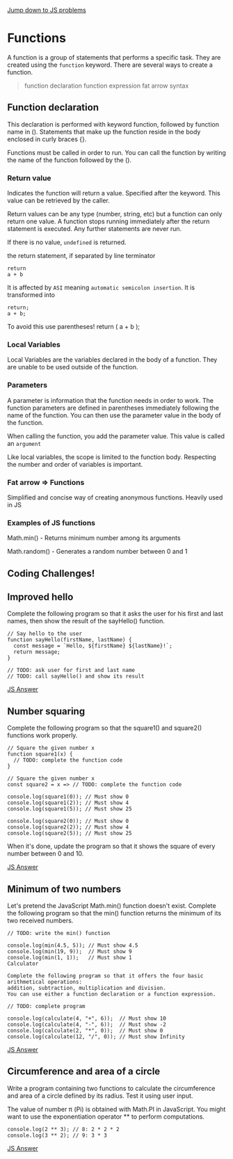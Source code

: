 [Jump down to JS problems](#jump_down)

# Functions 

A function is a group of statements that performs a specific task. They are created using the `function` keyword.
There are several ways to create a function.

> function declaration
> function expression
> fat arrow syntax


## Function declaration 

This declaration is performed with keyword function, followed by function name in ().
Statements that make up the function reside in the body enclosed in curly braces {}.

Functions must be called in order to run. You can call the function by writing the name of the function followed by the ().

### Return value
Indicates the function will return a value. Specified after the keyword. This value can be retrieved by the caller.

Return values can be any type (number, string, etc) but a function can only return one value.
A function stops running immediately after the return statement is executed. Any further statements are never run.

If there is no value, `undefined` is returned.

the return statement, if separated by line terminator 
```
return 
a + b
```
It is affected by `ASI` meaning `automatic semicolon insertion`. It is transformed into
``` 
return;
a + b;
```
To avoid this use parentheses! 
return (
  a + b
);

### Local Variables

Local Variables are the variables declared in the body of a function. They are unable to be used outside of the function.

### Parameters

A parameter is information that the function needs in order to work. The function parameters are defined in parentheses immediately following the name of the function. You can then use the parameter value in the body of the function.

When calling the function, you add the parameter value. This value is called an `argument`

Like local variables, the scope is limited to the function body.
Respecting the number and order of variables is important.

### Fat arrow => Functions

Simplified and concise way of creating anonymous functions. Heavily used in JS 

### Examples of JS functions

Math.min() - Returns minimum number among its arguments

Math.random() - Generates a random number between 0 and 1 


## <a name="jump_down">Coding Challenges!</a>

## Improved hello

Complete the following program so that it asks the user for his first and last names, then show the result of the sayHello() function.
```
// Say hello to the user
function sayHello(firstName, lastName) {
  const message = `Hello, ${firstName} ${lastName}!`;
  return message;
}

// TODO: ask user for first and last name
// TODO: call sayHello() and show its result
```
[JS Answer](https://github.com/DashlinS/JSWAY/blob/master/Chapter5_functions/JS/improvedHello.js)

## Number squaring

Complete the following program so that the square1() and square2() functions work properly.

```
// Square the given number x
function square1(x) {
  // TODO: complete the function code
}

// Square the given number x
const square2 = x => // TODO: complete the function code

console.log(square1(0)); // Must show 0
console.log(square1(2)); // Must show 4
console.log(square1(5)); // Must show 25

console.log(square2(0)); // Must show 0
console.log(square2(2)); // Must show 4
console.log(square2(5)); // Must show 25
```
When it's done, update the program so that it shows the square of every number between 0 and 10.

[JS Answer](https://github.com/DashlinS/JSWAY/blob/master/Chapter5_functions/JS/numberSquare.js)

## Minimum of two numbers

Let's pretend the JavaScript Math.min() function doesn't exist. 
Complete the following program so that the min() function returns the minimum of its two received numbers.

```
// TODO: write the min() function

console.log(min(4.5, 5)); // Must show 4.5
console.log(min(19, 9));  // Must show 9
console.log(min(1, 1));   // Must show 1
Calculator

Complete the following program so that it offers the four basic arithmetical operations: 
addition, subtraction, multiplication and division. 
You can use either a function declaration or a function expression.

// TODO: complete program

console.log(calculate(4, "+", 6));  // Must show 10
console.log(calculate(4, "-", 6));  // Must show -2
console.log(calculate(2, "*", 0));  // Must show 0
console.log(calculate(12, "/", 0)); // Must show Infinity
```

[JS Answer](https://github.com/DashlinS/JSWAY/blob/master/Chapter5_functions/JS/numberSquare.js)

## Circumference and area of a circle

Write a program containing two functions to calculate the circumference and area of a circle defined by its radius. Test it using user input.

The value of number π (Pi) is obtained with Math.PI in JavaScript.
You might want to use the exponentiation operator ** to perform computations.

```
console.log(2 ** 3); // 8: 2 * 2 * 2
console.log(3 ** 2); // 9: 3 * 3
```

[JS Answer](https://github.com/DashlinS/JSWAY/blob/master/Chapter5_functions/JS/Circumference.js)
